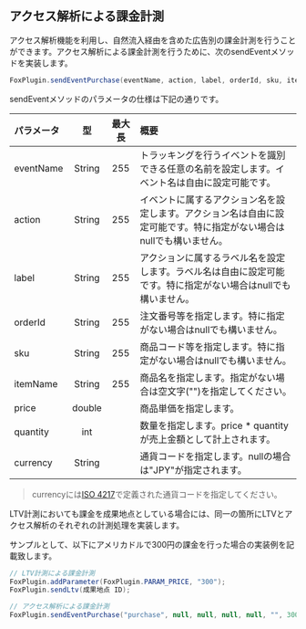 ## アクセス解析による課金計測

アクセス解析機能を利用し、自然流入経由を含めた広告別の課金計測を行うことができます。アクセス解析による課金計測を行うために、次のsendEventメソッドを実装します。

```C#
FoxPlugin.sendEventPurchase(eventName, action, label, orderId, sku, itemName, price, quantity, currency);
```

sendEventメソッドのパラメータの仕様は下記の通りです。

|パラメータ|型|最大長|概要|
|:------|:------:|:------:|:------|
|eventName|String|255|トラッキングを行うイベントを識別できる任意の名前を設定します。イベント名は自由に設定可能です。|
|action|String|255|イベントに属するアクション名を設定します。アクション名は自由に設定可能です。特に指定がない場合はnullでも構いません。|
|label|String|255|アクションに属するラベル名を設定します。ラベル名は自由に設定可能です。特に指定がない場合はnullでも構いません。|
|orderId|String|255|注文番号等を指定します。特に指定がない場合はnullでも構いません。|
|sku|String|255|商品コード等を指定します。特に指定がない場合はnullでも構いません。|
|itemName|String|255|商品名を指定します。指定がない場合は空文字("")を指定してください。|
|price|double||商品単価を指定します。|
|quantity|int||数量を指定します。price * quantityが売上金額として計上されます。|
|currency|String||通貨コードを指定します。nullの場合は"JPY"が指定されます。|

> currencyには[ISO 4217](http://ja.wikipedia.org/wiki/ISO_4217)で定義された通貨コードを指定してください。

LTV計測においても課金を成果地点としている場合には、同一の箇所にLTVとアクセス解析のそれぞれの計測処理を実装します。

サンプルとして、以下にアメリカドルで300円の課金を行った場合の実装例を記載致します。



```C#		
// LTV計測による課金計測
FoxPlugin.addParameter(FoxPlugin.PARAM_PRICE, "300");
FoxPlugin.sendLtv(成果地点 ID);

// アクセス解析による課金計測
FoxPlugin.sendEventPurchase("purchase", null, null, null, null, "", 300, 1, "JPY");
```
